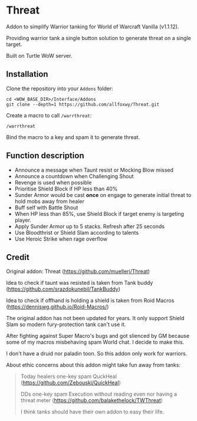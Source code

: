 # Threat

Addon to simplify Warrior tanking for World of Warcraft Vanilla (v1.1.12).

Providing warrior tank a single button solution to generate threat on a single target.

Built on Turtle WoW server.


## Installation

Clone the repository into your `Addons` folder:

    cd <WOW_BASE_DIR>/Interface/Addons
    git clone --depth=1 https://github.com/allfoxwy/Threat.git

Create a macro to call `/warrthreat`:

    /warrthreat

Bind the macro to a key and spam it to generate threat.


## Function description
- Announce a message when Taunt resist or Mocking Blow missed
- Announce a countdown when Challenging Shout
- Revenge is used when possible
- Prioritise Shield Block if HP less than 40%
- Sunder Armor would be cast **once** on engage to generate initial threat to hold mobs away from healer
- Buff self with Battle Shout
- When HP less than 85%, use Shield Block if target enemy is targeting player.
- Apply Sunder Armor up to 5 stacks. Refresh after 25 seconds
- Use Bloodthrist or Shield Slam according to talents
- Use Heroic Strike when rage overflow


## Credit

Original addon: Threat (https://github.com/muellerj/Threat)

Idea to check if taunt was resisted is taken from Tank buddy (https://github.com/srazdokunebil/TankBuddy)

Idea to check if offhand is holding a shield is taken from Roid Macros (https://denniswg.github.io/Roid-Macros/)

The original addon has not been updated for years. It only support Shield Slam so modern fury-protection tank can't use it.

After fighting against Super Macro's bugs and got slienced by GM because some of my macros misbehaving spam World chat. I decide to make this.

I don't have a druid nor paladin toon. So this addon only work for warriors.

About ethic concerns about this addon might take fun away from tanks:
> Today healers one-key spam QuckHeal (https://github.com/Zebouski/QuickHeal)
>
> DDs one-key spam Execution without reading even nor having a threat meter (https://github.com/balakethelock/TWThreat)
>
> I think tanks should have their own addon to easy their life.


